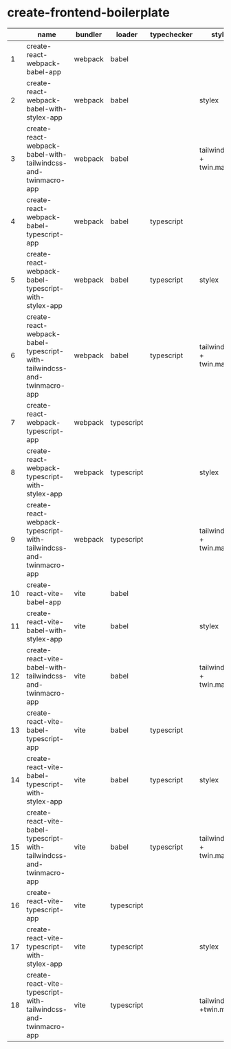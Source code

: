 # create-frontend-boilerplate

|  | name | bundler | loader | typechecker | style |
| ---- | ---- | ---- | ---- | ---- | ---- |
| 1 | create-react-webpack-babel-app | webpack | babel |  |  |
| 2 | create-react-webpack-babel-with-stylex-app | webpack | babel |  | stylex |
| 3 | create-react-webpack-babel-with-tailwindcss-and-twinmacro-app | webpack | babel |  | tailwindcss + twin.macro |
| 4 | create-react-webpack-babel-typescript-app | webpack | babel | typescript |  |
| 5 | create-react-webpack-babel-typescript-with-stylex-app | webpack | babel | typescript | stylex |
| 6 | create-react-webpack-babel-typescript-with-tailwindcss-and-twinmacro-app | webpack | babel | typescript | tailwindcss + twin.macro |
| 7 | create-react-webpack-typescript-app | webpack | typescript |  |  |
| 8 | create-react-webpack-typescript-with-stylex-app | webpack | typescript |  | stylex |
| 9 | create-react-webpack-typescript-with-tailwindcss-and-twinmacro-app | webpack | typescript |  | tailwindcss + twin.macro |
| 10 | create-react-vite-babel-app | vite | babel |  |  |
| 11 | create-react-vite-babel-with-stylex-app | vite | babel |  | stylex |
| 12 | create-react-vite-babel-with-tailwindcss-and-twinmacro-app | vite | babel |  | tailwindcss + twin.macro |
| 13 | create-react-vite-babel-typescript-app | vite | babel | typescript |  |
| 14 | create-react-vite-babel-typescript-with-stylex-app | vite | babel | typescript | stylex |
| 15 | create-react-vite-babel-typescript-with-tailwindcss-and-twinmacro-app | vite | babel | typescript | tailwindcss + twin.macro |
| 16 | create-react-vite-typescript-app | vite | typescript |  |  |
| 17 | create-react-vite-typescript-with-stylex-app | vite | typescript |  | stylex |
| 18 | create-react-vite-typescript-with-tailwindcss-and-twinmacro-app | vite | typescript |  | tailwindcss +twin.macro |
